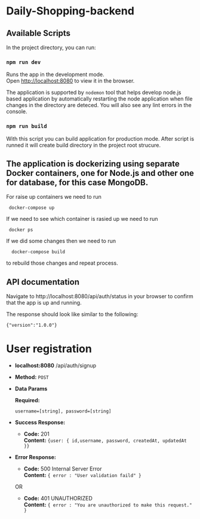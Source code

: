 # Daily-Shopping-backend

## Available Scripts

In the project directory, you can run:

### `npm run dev` 

Runs the app in the development mode.\
Open [http://localhost:8080](http://localhost:8080) to view it in the browser.

The application is supported by `nodemon` tool that helps develop node.js based application by automatically restarting the node application when file changes in the directory are deteced. 
You will also see any lint errors in the console.

### `npm run build`

With this script you can build application for production mode. After script is runned it will create build directory in the project root strucure.

## The application is dockerizing using separate Docker containers, one for Node.js and other one for database, for this case MongoDB. 

For raise up containers we need to run 

``` docker-compose up```

If we need to see which container is rasied up we need to run

``` docker ps```

If we did some changes then we need to run 

```  docker-compose build```

to rebuild those changes and repeat process.

## API documentation

Navigate to http://localhost:8080/api/auth/status in your browser to confirm that the app is up and running.

The response should look like similar to the following:
```
{"version":"1.0.0"}
```
# User registration

* **localhost:8080**
  /api/auth/signup
  
*  **Method:**
   `POST`

* **Data Params**
  
  **Required:**
  
  `username=[string], password=[string]`

* **Success Response:**
  * **Code:** 201 <br/>
    **Content:** `{user: {
     id,username, password, createdAt, updatedAt 
    }}`  

 
* **Error Response:**

  * **Code:** 500 Internal Server Error <br />
    **Content:** `{ error : "User validation faild" }`

  OR

  * **Code:** 401 UNAUTHORIZED <br />
    **Content:** `{ error : "You are unauthorized to make this request." }`

